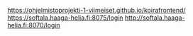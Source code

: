 https://ohjelmistoprojekti-1-viimeiset.github.io/koirafrontend/
https://softala.haaga-helia.fi:8075/login
http://softala.haaga-helia.fi:8070/login
